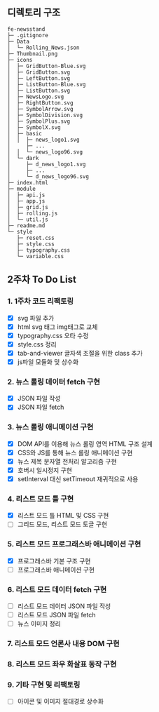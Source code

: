 ## 디렉토리 구조

```
fe-newsstand
├─ .gitignore
├─ Data
│  └─ Rolling_News.json
├─ Thumbnail.png
├─ icons
│  ├─ GridButton-Blue.svg
│  ├─ GridButton.svg
│  ├─ LeftButton.svg
│  ├─ ListButton-Blue.svg
│  ├─ ListButton.svg
│  ├─ NewsLogo.svg
│  ├─ RightButton.svg
│  ├─ SymbolArrow.svg
│  ├─ SymbolDivision.svg
│  ├─ SymbolPlus.svg
│  ├─ SymbolX.svg
│  ├─ basic
│  │  ├─ news_logo1.svg
│     ├─ ...
│  │  └─ news_logo96.svg
│  └─ dark
│     ├─ d_news_logo1.svg
│     ├─ ...
│     └─ d_news_logo96.svg
├─ index.html
├─ module
│  ├─ api.js
│  ├─ app.js
│  ├─ grid.js
│  ├─ rolling.js
│  └─ util.js
├─ readme.md
└─ style
   ├─ reset.css
   ├─ style.css
   ├─ typography.css
   └─ variable.css

```

## 2주차 To Do List

### 1. 1주차 코드 리팩토링

- [x] svg 파일 추가
- [x] html svg 태그 img태그로 교체
- [x] typography.css 오타 수정
- [x] style.css 정리
- [x] tab-and-viewer 글자색 조절을 위한 class 추가
- [x] js파일 모듈화 및 상수화

### 2. 뉴스 롤링 데이터 fetch 구현

- [x] JSON 파일 작성
- [x] JSON 파일 fetch

### 3. 뉴스 롤링 애니메이션 구현

- [x] DOM API를 이용해 뉴스 롤링 영역 HTML 구조 설계
- [x] CSS와 JS를 통해 뉴스 롤링 애니메이션 구현
- [x] 뉴스 제목 문자열 전처리 알고리즘 구현
- [x] 호버시 일시정지 구현
- [x] setInterval 대신 setTimeout 재귀적으로 사용

### 4. 리스트 모드 틀 구현

- [x] 리스트 모드 틀 HTML 및 CSS 구현
- [ ] 그리드 모드, 리스트 모드 토글 구현

### 5. 리스트 모드 프로그래스바 애니메이션 구현

- [x] 프로그래스바 기본 구조 구현
- [ ] 프로그래스바 애니메이션 구현

### 6. 리스트 모드 데이터 fetch 구현

- [ ] 리스트 모드 데이터 JSON 파일 작성
- [ ] 리스트 모드 JSON 파일 fetch
- [ ] 뉴스 이미지 정리

### 7. 리스트 모드 언론사 내용 DOM 구현

### 8. 리스트 모드 좌우 화살표 동작 구현

### 9. 기타 구현 및 리팩토링

- [ ] 아이콘 및 이미지 절대경로 상수화
